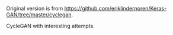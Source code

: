 Original version is from https://github.com/eriklindernoren/Keras-GAN/tree/master/cyclegan.

CycleGAN with interesting attempts.

